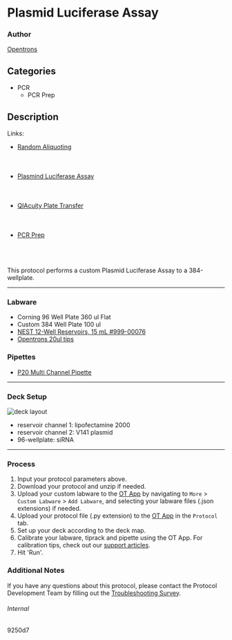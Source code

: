 # Plasmid Luciferase Assay

### Author
[Opentrons](https://opentrons.com/)



## Categories
* PCR
	* PCR Prep

## Description

Links:
* [Random Aliquoting](./925d07-cp)
<br></br>
<br></br>
* [Plasmind Luciferase Assay](./925d07-pla)
<br></br>
<br></br>
* [QIAcuity Plate Transfer](./925d07-q)
<br></br>
<br></br>
* [PCR Prep](./925d07-v3)
<br></br>
<br></br>


This protocol performs a custom Plasmid Luciferase Assay to a 384-wellplate.

---

### Labware
* Corning 96 Well Plate 360 ul Flat
* Custom 384 Well Plate 100 ul
* [NEST 12-Well Reservoirs, 15 mL #999-00076](https://shop.opentrons.com/nest-12-well-reservoirs-15-ml/)
* [Opentrons 20ul tips](https://shop.opentrons.com/collections/opentrons-tips)

### Pipettes
* [P20 Multi Channel Pipette](https://shop.opentrons.com/collections/ot-2-robot/products/8-channel-electronic-pipette)

---

### Deck Setup
![deck layout](https://opentrons-protocol-library-website.s3.amazonaws.com/custom-README-images/925d07/deck_pla.png)
* reservoir channel 1: lipofectamine 2000
* reservoir channel 2: V141 plasmid
* 96-wellplate: siRNA

---

### Process
1. Input your protocol parameters above.
2. Download your protocol and unzip if needed.
3. Upload your custom labware to the [OT App](https://opentrons.com/ot-app) by navigating to `More` > `Custom Labware` > `Add Labware`, and selecting your labware files (.json extensions) if needed.
4. Upload your protocol file (.py extension) to the [OT App](https://opentrons.com/ot-app) in the `Protocol` tab.
5. Set up your deck according to the deck map.
6. Calibrate your labware, tiprack and pipette using the OT App. For calibration tips, check out our [support articles](https://support.opentrons.com/en/collections/1559720-guide-for-getting-started-with-the-ot-2).
7. Hit 'Run'.

### Additional Notes
If you have any questions about this protocol, please contact the Protocol Development Team by filling out the [Troubleshooting Survey](https://protocol-troubleshooting.paperform.co/).

###### Internal
9250d7
